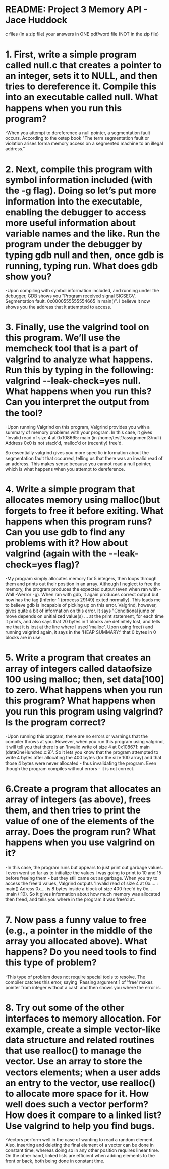# README: Project 3 Memory API - Jace Huddock ###########


c files (in a zip file)
your answers in ONE pdf/word file (NOT in the zip file)

# 1. First, write a simple program called null.c that creates a pointer to an integer, sets it to NULL, and then tries to dereference it. Compile this into an executable called null. What happens when you run this program?

-When you attempt to dereference a null pointer, a segmentation fault occurs. According to the ostep book "The term segmentation fault or violation arises forma memory access on a segmented machine to an illegal address." 

# 2. Next, compile this program with symbol information included (with the -g flag). Doing so let’s put more information into the executable, enabling the debugger to access more useful information about variable names and the like. Run the program under the debugger by typing gdb null and then, once gdb is running, typing run. What does gdb show you?

-Upon compiling with symbol information included, and running under the debugger, GDB shows you "Program received signal SIGSEGV, Segmentation fault. 
0x0000555555554665 in main()". I believe it now shows you the address that it attempted to access.

# 3. Finally, use the valgrind tool on this program. We’ll use the memcheck tool that is a part of valgrind to analyze what happens. Run this by typing in the following: valgrind --leak-check=yes null. What happens when you run this? Can you interpret the output from the tool? 

-Upon running Valgrind on this program, Valgrind provides you with a summary of memory problems with your program. In this case, it gives "Invalid read of size 4 at 0x108665: main (in /home/test1/assignment3/null) Address 0x0 is not stack'd, malloc'd or (recently) free'd. 

So essentially valgrind gives you more specific information about the segmentation fault that occurred, telling us that there was an invalid read of an address. This makes sense because you cannot read a null pointer, which is what happens when you attempt to dereference. 

# 4. Write a simple program that allocates memory using malloc()but forgets to free it before exiting. What happens when this program runs? Can you use gdb to find any problems with it? How about valgrind (again with the --leak-check=yes flag)?

-My program simply allocates memory for 5 integers, then loops through them and prints out their position in an array. Although I neglect to free the memory, the program produces the expected output (even when ran with -Wall -Werror -g). When ran with gdb, it again produces correct output but now has the tag [Inferior 1 (process 29149) exited normally]. This leads me to believe gdb is incapable of picking up on this error. Valgrind, however, gives quite a bit of information on this error. It says "Conditional jump or move depends on unitialized value(s) ... at the print statement, for each time it prints, and also says that 20 bytes in 1 blocks are definitely lost, and tells me that it is lost at the line where I used 'malloc'. Upon using free() and running valgrind again, it says in the 'HEAP SUMMARY:' that 0 bytes in 0 blocks are in use. 

# 5. Write a program that creates an array of integers called dataofsize 100 using malloc; then, set data[100] to zero. What happens when you run this program? What happens when you run this program using valgrind? Is the program correct?

-Upon running this program, there are no errors or warnings that the compiler throws at you. However, when you run this program using valgrind, it will tell you that there is an 'Invalid write of size 4 at 0x108671: main (dataOneHundred.c:9)'. So it lets you know that the program attempted to write 4 bytes after allocating the 400 bytes (for the size 100 array) and that those 4 bytes were never allocated - thus invalidating the program. Even though the program compiles without errors - it is not correct. 

# 6.Create a program that allocates an array of integers (as above), frees them, and then tries to print the value of one of the elements of the array. Does the program run? What happens when you use valgrind on it?

-In this case, the program runs but appears to just print out garbage values. I even went so far as to initialize the values I was going to print to 10 and 15 before freeing them - but they still came out as garbage. When you try to access the free'd values, Valgrind outputs 'Invalid read of size 4 at 0x.... : main() Adress 0x.... is 8 bytes inside a block of size 400 free'd by 0x... :main (:10). So it gives information about how much memory was allocated then freed, and tells you where in the program it was free'd at. 

# 7. Now pass a funny value to free (e.g., a pointer in the middle of the array you allocated above). What happens? Do you need tools to find this type of problem?

-This type of problem does not require special tools to resolve. The compiler catches this error, saying 'Passing argument 1 of 'free' makes pointer from integer without a cast' and then shows you where the error is. 

# 8. Try out some of the other interfaces to memory allocation. For example, create a simple vector-like data structure and related routines that use realloc() to manage the vector. Use an array to store the vectors elements; when a user adds an entry to the vector, use realloc() to allocate more space for it. How well does such a vector perform? How does it compare to a linked list? Use valgrind to help you find bugs.

-Vectors perform well in the case of wanting to read a random element. Also, inserting and deleting the final element of a vector can be done in constant time, whereas doing so in any other position requires linear time. On the other hand, linked lists are efficient when adding elements to the front or back, both being done in constant time. 

